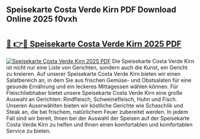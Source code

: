 ## Speisekarte Costa Verde Kirn PDF Download Online 2025 f0vxh

# <h2><a href="http://gcagkg7.nevu.top/?p=Speisekarte+Costa+Verde+Kirn">🔗 👉🔴 Speisekarte Costa Verde Kirn 2025 PDF</a></h2>

[![Speisekarte Costa Verde Kirn 2025 PDF](https://i.imgur.com/dBaPXMq.png)](http://gcagkg7.nevu.top/?p=Speisekarte+Costa+Verde+Kirn)
Die Speisekarte Costa Verde Kirn ist nicht nur eine Liste von Gerichten, sondern auch die Kunst, ein Gericht zu kreieren. Auf unserer Speisekarte Costa Verde Kirn bieten wir einen Salatbereich an, in dem Sie aus frischen Gemüse- und Obstsalaten für eine gesunde Ernährung und ein leckeres Mittagessen wählen können. Für Fleischliebhaber bietet unsere Speisekarte Costa Verde Kirn eine große Auswahl an Gerichten: Rindfleisch, Schweinefleisch, Huhn und Fisch. Unseren Auserwählten bieten wir köstliche Gerichte wie Schaschlik und Steak an, die bei frischem, natürlichem Feuer zubereitet werden. In jedem Fall sind wir bereit, Ihnen bei der Auswahl der Speisen auf der Speisekarte Costa Verde Kirn zu helfen und Ihnen einen komfortablen und komfortablen Service zu bieten.
